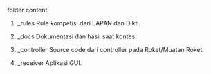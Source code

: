 folder content:

1) _rules
Rule kompetisi dari LAPAN dan Dikti.

2) _docs
Dokumentasi dan hasil saat kontes.

3) _controller
Source code dari controller pada Roket/Muatan Roket.

4) _receiver
Aplikasi GUI.